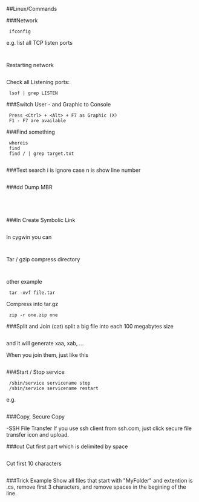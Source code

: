 ##Linux/Commands

###Network
```linux
 ifconfig
 ```
e.g. list all TCP listen ports
```linux
 ```
```linux
 ```
Restarting network
```linux
 ```
Check all Listening ports:
```linux
 lsof | grep LISTEN
 ```
###Switch User - and Graphic to Console
```linux
 Press <Ctrl> + <Alt> + F7 as Graphic (X)
 F1 - F7 are available
 ```
###Find something
```linux
 whereis
 find
 find / | grep target.txt
 ```
```linux
 ```

###Text search
i is ignore case
n is show line number
```linux
 ```
###dd
Dump MBR
```linux
 ```
```linux
 ```
```linux
 ```
```linux
 ```
###ln
Create Symbolic Link
```linux
 ```
In cygwin you can
```linux
 ```
```linux
 ```
Tar / gzip
compress directory
```linux
 ```
```linux
 ```
other example
```linux
 tar -xvf file.tar
 ```
Compress into tar.gz
```linux
 zip -r one.zip one
 ```
###Split and Join (cat)
split a big file into each 100 megabytes size
```linux
 ```
and it will generate xaa, xab, ...

When you join them, just like this
```linux
 ```

###Start / Stop service
```linux
 /sbin/service servicename stop
 /sbin/service servicename restart
 ```
e.g.
```linux
 ```

###Copy, Secure Copy

-SSH File Transfer
If you use ssh client from ssh.com,
just click secure file transfer icon and upload.


###cut
Cut first part which is delimited by space
```linux
 ```
Cut first 10 characters 
```linux
 ```

###Trick Example
Show all files that start with "MyFolder" and extention is .cs, remove first 3 characters, and remove spaces in the begining of the line.
```linux
 ```

